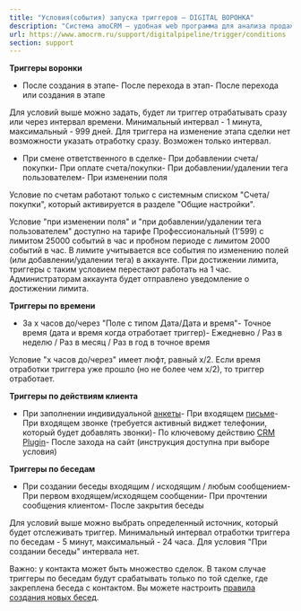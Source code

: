 ```yaml
---
title: "Условия(события) запуска триггеров — DIGITAL ВОРОНКА"
description: "Система amoCRM – удобная web программа для анализа продаж, доступная в режиме online из любой точки мира! Подробности узнавайте по указанным на сайте телефонам в Москве."
url: https://www.amocrm.ru/support/digitalpipeline/trigger/conditions
section: support
---
```


**Триггеры воронки**

- После создания в этапе- После перехода в этап- После перехода или создания в этапе

Для условий выше можно задать, будет ли триггер отрабатывать сразу или через интервал времени. Минимальный интервал - 1 минута, максимальный - 999 дней. Для триггера на изменение этапа сделки нет возможности указать отработку сразу. Возможен только интервал.

- При смене ответственного в сделке- При добавлении счета/покупки- При оплате счета/покупки- При добавлении/удалении тега пользователем- При изменении поля

Условие по счетам работают только с системным списком "Счета/покупки", который активируется в разделе "Общие настройки".

Условие "при изменении поля" и "при добавлении/удалении тега пользователем" доступно на тарифе Профессиональный (1’599) с лимитом 25000 событий в час и пробном периоде с лимитом 2000 событий в час. В лимите учитывается все события по изменению полей (или добавлении/удалении тега) в аккаунте. При достижении лимита, триггеры с таким условием перестают работать на 1 час. Администраторам аккаунта будет отправлено уведомление о достижении лимита.

**Триггеры по времени**

- За х часов до/через "Поле с типом Дата/Дата и время"- Точное время (дата и время когда отработает триггер)- Ежедневно / Раз в неделю / Раз в месяц / Раз в год в точное время

Условие "х часов до/через" имеет люфт, равный х/2. Если время отработки триггера уже прошло (но не более чем х/2), то триггер отработает.

**Триггеры по действиям клиента**

- При заполнении индивидуальной [анкеты](https://www.amocrm.ru/support/digitalpipeline/individual_app_form)- При входящем [письме](https://www.amocrm.ru/support/email/connect_email)- При входящем звонке (требуется активный виджет телефонии, который будет добавлять звонки)- По ключевому действию [CRM Plugin](https://www.amocrm.ru/support/incoming_leads/dp_button)- После захода на сайт (инструкция доступна при выборе условия)

**Триггеры по беседам**

- При создании беседы входящим / исходящим / любым сообщением- При первом входящем/исходящем сообщении- При прочтении сообщения клиентом- После закрытия беседы

Для условий выше можно выбрать определенный источник, который будет отслеживать триггер. Минимальный интервал отработки триггера по беседам - 5 минут, максимальный - 24 часа. Для условия "При создании беседы" интервала нет.

Важно: у контакта может быть множество сделок. В таком случае триггеры по беседам будут срабатывать только по той сделке, где закреплена беседа с контактом. Вы можете настроить [правила создания новых бесед](https://www.amocrm.ru/support/communications/conversations_chats/).